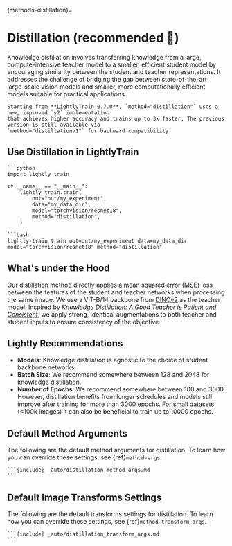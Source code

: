 (methods-distillation)=

# Distillation (recommended 🚀)

Knowledge distillation involves transferring knowledge from a large, compute-intensive teacher model to a smaller, efficient student model by encouraging similarity between the student and teacher representations. It addresses the challenge of bridging the gap between state-of-the-art large-scale vision models and smaller, more computationally efficient models suitable for practical applications.

```{note}
Starting from **LightlyTrain 0.7.0**, `method="distillation"` uses a new, improved `v2` implementation
that achieves higher accuracy and trains up to 3x faster. The previous version is still available via
`method="distillationv1"` for backward compatibility.
```

## Use Distillation in LightlyTrain

````{tab} Python
```python
import lightly_train

if __name__ == "__main__":
    lightly_train.train(
        out="out/my_experiment", 
        data="my_data_dir",
        model="torchvision/resnet18",
        method="distillation",
    )
````

````{tab} Command Line
```bash
lightly-train train out=out/my_experiment data=my_data_dir model="torchvision/resnet18" method="distillation"
````

## What's under the Hood

Our distillation method directly applies a mean squared error (MSE) loss between the features of the student and teacher networks when processing the same image. We use a ViT-B/14 backbone from [DINOv2](https://arxiv.org/pdf/2304.07193) as the teacher model. Inspired by [*Knowledge Distillation: A Good Teacher is Patient and Consistent*](https://arxiv.org/abs/2106.05237), we apply strong, identical augmentations to both teacher and student inputs to ensure consistency of the objective.

## Lightly Recommendations

- **Models**: Knowledge distillation is agnostic to the choice of student backbone networks.
- **Batch Size**: We recommend somewhere between 128 and 2048 for knowledge distillation.
- **Number of Epochs**: We recommend somewhere between 100 and 3000. However, distillation benefits from longer schedules and models still improve after training for more than 3000 epochs. For small datasets (\<100k images) it can also be beneficial to train up to 10000 epochs.

## Default Method Arguments

The following are the default method arguments for distillation. To learn how you can
override these settings, see {ref}`method-args`.

````{dropdown} Default Method Arguments
```{include} _auto/distillation_method_args.md
```
````

## Default Image Transforms Settings

The following are the default transforms settings for distillation. To learn how you can
override these settings, see {ref}`method-transform-args`.

````{dropdown} Default Image Transforms
```{include} _auto/distillation_transform_args.md
```
````
